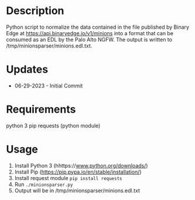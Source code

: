 # Description

Python script to normalize the data contained in the file published by Binary Edge at https://api.binaryedge.io/v1/minions into a format that can be consumed as an EDL by the Palo Alto NGFW. The output is written to /tmp/minionsparser/minions.edl.txt.

# Updates

- 06-29-2023 - Initial Commit

# Requirements

python 3
pip
requests (python module)

# Usage

1. Install Python 3 (hhttps://www.python.org/downloads/)
2. Install Pip (https://pip.pypa.io/en/stable/installation/)
3. Install request module `pip install requests`
4. Run `./minionsparser.py`
5. Output will be in /tmp/minionsparser/minions.edl.txt




